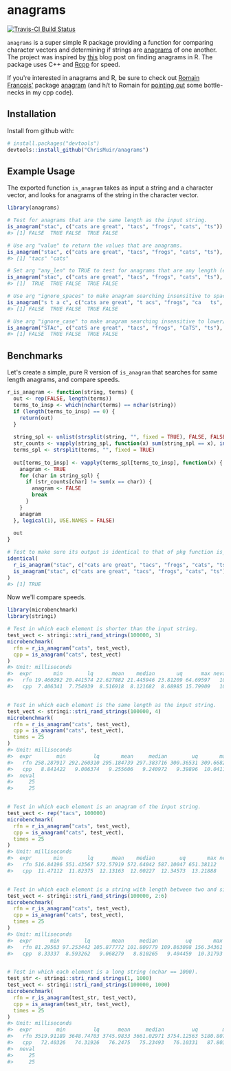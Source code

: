 
<!-- README.md is generated from README.Rmd. Please edit that file -->
anagrams
========

[![Travis-CI Build Status](https://travis-ci.org/ChrisMuir/anagrams.svg?branch=master)](https://travis-ci.org/ChrisMuir/anagrams)

`anagrams` is a super simple R package providing a function for comparing character vectors and determining if strings are [anagrams](https://en.wikipedia.org/wiki/Anagram) of one another. The project was inspired by [this](http://www.programmingr.com/content/simple-anagram-finder-using-r/) blog post on finding anagrams in R. The package uses C++ and [Rcpp](https://CRAN.R-project.org/package=Rcpp) for speed.

If you're interested in anagrams and R, be sure to check out [Romain Francois'](https://github.com/romainfrancois) package [anagram](https://github.com/romainfrancois/anagram) (and h/t to Romain for [pointing out](https://twitter.com/romain_francois/status/972754279164514304) some bottle-necks in my cpp code).

Installation
------------

Install from github with:

``` r
# install.packages("devtools")
devtools::install_github("ChrisMuir/anagrams")
```

Example Usage
-------------

The exported function `is_anagram` takes as input a string and a character vector, and looks for anagrams of the string in the character vector.

``` r
library(anagrams)

# Test for anagrams that are the same length as the input string.
is_anagram("stac", c("cats are great", "tacs", "frogs", "cats", "ts"))
#> [1] FALSE  TRUE FALSE  TRUE FALSE

# Use arg "value" to return the values that are anagrams.
is_anagram("stac", c("cats are great", "tacs", "frogs", "cats", "ts"), value = TRUE)
#> [1] "tacs" "cats"

# Set arg "any_len" to TRUE to test for anagrams that are any length (either same length or sub-string).
is_anagram("stac", c("cats are great", "tacs", "frogs", "cats", "ts"), any_len = TRUE)
#> [1]  TRUE  TRUE FALSE  TRUE FALSE

# Use arg "ignore_spaces" to make anagram searching insensitive to spaces.
is_anagram("s t a c", c("cats are great", "t acs", "frogs", "ca   ts", "ts"), ignore_spaces = TRUE)
#> [1] FALSE  TRUE FALSE  TRUE FALSE

# Use arg "ignore_case" to make anagram searching insensitive to lower/upper case.
is_anagram("STAc", c("catS are great", "tacs", "frogs", "CaTS", "ts"), ignore_case = TRUE)
#> [1] FALSE  TRUE FALSE  TRUE FALSE
```

Benchmarks
----------

Let's create a simple, pure R version of `is_anagram` that searches for same length anagrams, and compare speeds.

``` r
r_is_anagram <- function(string, terms) {
  out <- rep(FALSE, length(terms))
  terms_to_insp <- which(nchar(terms) == nchar(string))
  if (length(terms_to_insp) == 0) {
    return(out)
  }
  
  string_spl <- unlist(strsplit(string, "", fixed = TRUE), FALSE, FALSE)
  str_counts <- vapply(string_spl, function(x) sum(string_spl == x), integer(1))
  terms_spl <- strsplit(terms, "", fixed = TRUE)
  
  out[terms_to_insp] <- vapply(terms_spl[terms_to_insp], function(x) {
    anagram <- TRUE
    for (char in string_spl) {
      if (str_counts[char] != sum(x == char)) {
        anagram <- FALSE
        break
      }
    }
    anagram
  }, logical(1), USE.NAMES = FALSE)
  
  out
}

# Test to make sure its output is identical to that of pkg function is_anagram.
identical(
  r_is_anagram("stac", c("cats are great", "tacs", "frogs", "cats", "ts")), 
  is_anagram("stac", c("cats are great", "tacs", "frogs", "cats", "ts"))
)
#> [1] TRUE
```

Now we'll compare speeds.

``` r
library(microbenchmark)
library(stringi)

# Test in which each element is shorter than the input string.
test_vect <- stringi::stri_rand_strings(100000, 3)
microbenchmark(
  rfn = r_is_anagram("cats", test_vect), 
  cpp = is_anagram("cats", test_vect)
)
#> Unit: milliseconds
#>  expr       min        lq      mean    median       uq      max neval
#>   rfn 19.460292 20.441574 22.627882 21.445946 23.81209 64.69597   100
#>   cpp  7.406341  7.754939  8.516918  8.121682  8.68985 15.79909   100


# Test in which each element is the same length as the input string.
test_vect <- stringi::stri_rand_strings(100000, 4)
microbenchmark(
  rfn = r_is_anagram("cats", test_vect), 
  cpp = is_anagram("cats", test_vect), 
  times = 25
)
#> Unit: milliseconds
#>  expr        min         lq       mean     median        uq       max
#>   rfn 258.287917 292.260310 295.184739 297.383716 300.36531 309.66823
#>   cpp   8.841422   9.006374   9.255606   9.240972   9.39896  10.04117
#>  neval
#>     25
#>     25


# Test in which each element is an anagram of the input string.
test_vect <- rep("tacs", 100000)
microbenchmark(
  rfn = r_is_anagram("cats", test_vect), 
  cpp = is_anagram("cats", test_vect), 
  times = 25
)
#> Unit: milliseconds
#>  expr       min        lq      mean    median        uq       max neval
#>   rfn 516.84196 551.43567 572.57919 572.64042 587.10047 651.38112    25
#>   cpp  11.47112  11.82375  12.13163  12.00227  12.34573  13.21888    25


# Test in which each element is a string with length between two and six chars.
test_vect <- stringi::stri_rand_strings(100000, 2:6)
microbenchmark(
  rfn = r_is_anagram("cats", test_vect), 
  cpp = is_anagram("cats", test_vect), 
  times = 25
)
#> Unit: milliseconds
#>  expr      min        lq       mean     median         uq       max neval
#>   rfn 81.29563 97.253442 105.877772 101.809779 109.863098 156.34361    25
#>   cpp  8.33337  8.593262   9.068279   8.810265   9.404459  10.31793    25


# Test in which each element is a long string (nchar == 1000).
test_str <- stringi::stri_rand_strings(1, 1000)
test_vect <- stringi::stri_rand_strings(100000, 1000)
microbenchmark(
  rfn = r_is_anagram(test_str, test_vect), 
  cpp = is_anagram(test_str, test_vect), 
  times = 25
)
#> Unit: milliseconds
#>  expr        min         lq      mean     median         uq        max
#>   rfn 3519.91189 3648.74703 3745.9833 3661.02971 3754.12563 5180.80744
#>   cpp   72.40326   74.31926   76.2475   75.23493   76.10331   87.80353
#>  neval
#>     25
#>     25
```
